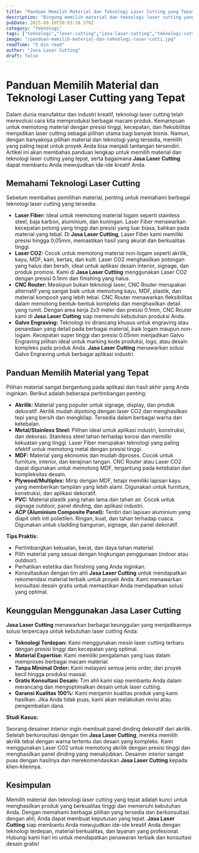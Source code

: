 ```yaml
---
title: "Panduan Memilih Material dan Teknologi Laser Cutting yang Tepat"
description: "Bingung memilih material dan teknologi laser cutting yang sesuai untuk proyek Anda? Panduan ini akan membantu Anda memahami keunggulan masing-masing material dan teknologi, serta bagaimana Jasa Laser Cutting dapat mewujudkan ide Anda."
pubDate: 2025-09-10T20:03:28.576Z
category: "Teknologi"
tags: ["teknologi","laser-cutting","jasa-laser-cutting","teknologi-cutting"]
image: "/panduan-memilih-material-dan-teknologi-laser-cutti.jpg"
readTime: "5 min read"
author: "Jasa Laser Cutting"
draft: false
---
```


# Panduan Memilih Material dan Teknologi Laser Cutting yang Tepat

Dalam dunia manufaktur dan industri kreatif, teknologi laser cutting telah merevolusi cara kita memproduksi berbagai macam produk. Kemampuan untuk memotong material dengan presisi tinggi, kecepatan, dan fleksibilitas menjadikan laser cutting sebagai pilihan utama bagi banyak bisnis. Namun, dengan banyaknya pilihan material dan teknologi yang tersedia, memilih yang paling tepat untuk proyek Anda bisa menjadi tantangan tersendiri. Artikel ini akan membahas panduan lengkap untuk memilih material dan teknologi laser cutting yang tepat, serta bagaimana **Jasa Laser Cutting** dapat membantu Anda mewujudkan ide-ide kreatif Anda.

## Memahami Teknologi Laser Cutting

Sebelum membahas pemilihan material, penting untuk memahami berbagai teknologi laser cutting yang tersedia:

*   **Laser Fiber:** Ideal untuk memotong material logam seperti stainless steel, baja karbon, aluminium, dan kuningan. Laser Fiber menawarkan kecepatan potong yang tinggi dan presisi yang luar biasa, bahkan pada material yang tebal. Di **Jasa Laser Cutting**, Laser Fiber kami memiliki presisi hingga 0.05mm, memastikan hasil yang akurat dan berkualitas tinggi.
*   **Laser CO2:** Cocok untuk memotong material non-logam seperti akrilik, kayu, MDF, kain, kertas, dan kulit. Laser CO2 menghasilkan potongan yang halus dan bersih, ideal untuk aplikasi desain interior, signage, dan produk promosi. Kami di **Jasa Laser Cutting** menggunakan Laser CO2 dengan presisi 0.1mm dan finishing yang halus.
*   **CNC Router:** Meskipun bukan teknologi laser, CNC Router merupakan alternatif yang sangat baik untuk memotong kayu, MDF, plastik, dan material komposit yang lebih tebal. CNC Router menawarkan fleksibilitas dalam memotong bentuk-bentuk kompleks dan menghasilkan detail yang rumit. Dengan area kerja 2x3 meter dan presisi 0.1mm, CNC Router kami di **Jasa Laser Cutting** siap memenuhi kebutuhan produksi Anda.
*   **Galvo Engraving:** Teknologi ini dirancang khusus untuk engraving atau penandaan yang detail pada berbagai material, baik logam maupun non-logam. Kecepatan super tinggi dan presisi 0.05mm menjadikan Galvo Engraving pilihan ideal untuk marking kode produksi, logo, atau desain kompleks pada produk Anda. **Jasa Laser Cutting** menawarkan solusi Galvo Engraving untuk berbagai aplikasi industri.

## Panduan Memilih Material yang Tepat

Pilihan material sangat bergantung pada aplikasi dan hasil akhir yang Anda inginkan. Berikut adalah beberapa pertimbangan penting:

*   **Akrilik:** Material yang populer untuk signage, display, dan produk dekoratif. Akrilik mudah dipotong dengan laser CO2 dan menghasilkan tepi yang bersih dan mengkilap. Tersedia dalam berbagai warna dan ketebalan.
*   **Metal/Stainless Steel:** Pilihan ideal untuk aplikasi industri, konstruksi, dan dekorasi. Stainless steel tahan terhadap korosi dan memiliki kekuatan yang tinggi. Laser Fiber merupakan teknologi yang paling efektif untuk memotong metal dengan presisi tinggi.
*   **MDF:** Material yang ekonomis dan mudah diproses. Cocok untuk furniture, interior, dan kerajinan tangan. CNC Router atau Laser CO2 dapat digunakan untuk memotong MDF, tergantung pada ketebalan dan kompleksitas desain.
*   **Plywood/Multiplex:** Mirip dengan MDF, tetapi memiliki lapisan kayu yang memberikan tampilan yang lebih alami. Digunakan untuk furniture, konstruksi, dan aplikasi dekoratif.
*   **PVC:** Material plastik yang tahan lama dan tahan air. Cocok untuk signage outdoor, panel dinding, dan aplikasi industri.
*   **ACP (Aluminium Composite Panel):** Terdiri dari lapisan aluminium yang diapit oleh inti polietilen. Ringan, kuat, dan tahan terhadap cuaca. Digunakan untuk cladding bangunan, signage, dan panel dekoratif.

**Tips Praktis:**

*   Pertimbangkan kekuatan, berat, dan daya tahan material.
*   Pilih material yang sesuai dengan lingkungan penggunaan (indoor atau outdoor).
*   Perhatikan estetika dan finishing yang Anda inginkan.
*   Konsultasikan dengan tim ahli **Jasa Laser Cutting** untuk mendapatkan rekomendasi material terbaik untuk proyek Anda. Kami menawarkan konsultasi desain gratis untuk memastikan Anda mendapatkan solusi yang optimal.

## Keunggulan Menggunakan Jasa Laser Cutting

**Jasa Laser Cutting** menawarkan berbagai keunggulan yang menjadikannya solusi terpercaya untuk kebutuhan laser cutting Anda:

*   **Teknologi Terdepan:** Kami menggunakan mesin laser cutting terbaru dengan presisi tinggi dan kecepatan yang optimal.
*   **Material Expertise:** Kami memiliki pengalaman yang luas dalam memproses berbagai macam material.
*   **Tanpa Minimal Order:** Kami melayani semua jenis order, dari proyek kecil hingga produksi massal.
*   **Gratis Konsultasi Desain:** Tim ahli kami siap membantu Anda dalam merancang dan mengoptimalkan desain untuk laser cutting.
*   **Garansi Kualitas 100%:** Kami menjamin kualitas produk yang kami hasilkan. Jika Anda tidak puas, kami akan melakukan revisi atau pengembalian dana.

**Studi Kasus:**

Seorang desainer interior ingin membuat panel dinding dekoratif dari akrilik. Setelah berkonsultasi dengan tim **Jasa Laser Cutting**, mereka memilih akrilik tebal dengan warna tertentu dan desain yang kompleks. Kami menggunakan Laser CO2 untuk memotong akrilik dengan presisi tinggi dan menghasilkan panel dinding yang menakjubkan. Desainer interior sangat puas dengan hasilnya dan merekomendasikan **Jasa Laser Cutting** kepada klien-kliennya.

## Kesimpulan

Memilih material dan teknologi laser cutting yang tepat adalah kunci untuk menghasilkan produk yang berkualitas tinggi dan memenuhi kebutuhan Anda. Dengan memahami berbagai pilihan yang tersedia dan berkonsultasi dengan ahli, Anda dapat membuat keputusan yang tepat. **Jasa Laser Cutting** siap membantu Anda mewujudkan ide-ide kreatif Anda dengan teknologi terdepan, material berkualitas, dan layanan yang profesional. Hubungi kami hari ini untuk mendapatkan penawaran terbaik dan konsultasi desain gratis!
